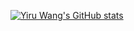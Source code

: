 [![Yiru Wang's GitHub stats](https://github-readme-stats.vercel.app/api?username=yrwang16)](https://github.com/yrwang16/github-readme-stats)

<!--
**yrwang16/yrwang16** is a ✨ _special_ ✨ repository because its `README.md` (this file) appears on your GitHub profile.

Here are some ideas to get you started:

- 🔭 I’m currently working on ...
- 🌱 I’m currently learning ...
- 👯 I’m looking to collaborate on ...
- 🤔 I’m looking for help with ...
- 💬 Ask me about ...
- 📫 How to reach me: ...
- 😄 Pronouns: ...
- ⚡ Fun fact: ...
-->
